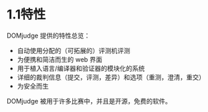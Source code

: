 # 1.1特性
DOMjudge 提供的特性总览：

* 自动使用分配的（可拓展的）评测机评测
* 为便携和简洁而生的 web 界面
* 用于植入语言/编译器和验证器的模块化的系统
* 详细的裁判信息（提交，评测，差异）和选项（重测，澄清，重交）
* 为安全而生

DOMjudge 被用于许多比赛中，并且是开源，免费的软件。
